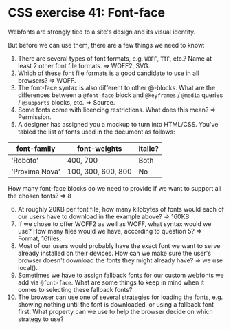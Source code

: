 # CSS exercise 41: Font-face

Webfonts are strongly tied to a site's design and its visual identity.

But before we can use them, there are a few things we need to know:

1. There are several types of font formats, e.g. `WOFF`, `TTF`, etc.? Name at least 2 other font file formats.
=> WOFF2, SVG.
2. Which of these font file formats is a good candidate to use in all browsers?
=> WOFF.
3. The font-face syntax is also different to other @-blocks. What are the differences between a `@font-face` block and `@keyframes` / `@media` queries / `@supports` blocks, etc.
=> Source.
4. Some fonts come with licencing restrictions. What does this mean?
=> Permission.
5. A designer has assigned you a mockup to turn into HTML/CSS. You've tabled the list of fonts used in the document as follows:

font-family | font-weights | italic?
--- | --- | ---
'Roboto' | 400, 700 | Both
'Proxima Nova' | 100, 300, 600, 800 | No

How many font-face blocks do we need to provide if we want to support all the chosen fonts?
=> 8

6. At roughly 20KB per font file, how many kilobytes of fonts would each of our users have to download in the example above?
=> 160KB
7. If we chose to offer WOFF2 as well as WOFF, what syntax would we use? How many files would we have, according to question 5?
=> Format, 16files.
8. Most of our users would probably have the exact font we want to serve already installed on their devices. How can we make sure the user's browser doesn't download the fonts they might already have?
=> we use local().
9. Sometimes we have to assign fallback fonts for our custom webfonts we add via `@font-face`. What are some things to keep in mind when it comes to selecting these fallback fonts?
10. The browser can use one of several strategies for loading the fonts, e.g. showing nothing until the font is downloaded, or using a fallback font first. What property can we use to help the browser decide on which strategy to use?
